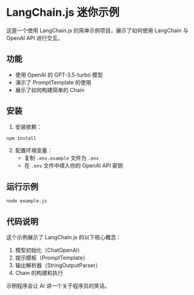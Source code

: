# LangChain.js 迷你示例

这是一个使用 LangChain.js 的简单示例项目，展示了如何使用 LangChain 与 OpenAI API 进行交互。

## 功能
- 使用 OpenAI 的 GPT-3.5-turbo 模型
- 演示了 PromptTemplate 的使用
- 展示了如何构建简单的 Chain

## 安装

1. 安装依赖：
```bash
npm install
```

2. 配置环境变量：
   - 复制 `.env.example` 文件为 `.env`
   - 在 `.env` 文件中填入你的 OpenAI API 密钥

## 运行示例

```bash
node example.js
```

## 代码说明

这个示例展示了 LangChain.js 的以下核心概念：

1. 模型初始化（ChatOpenAI）
2. 提示模板（PromptTemplate）
3. 输出解析器（StringOutputParser）
4. Chain 的构建和执行

示例程序会让 AI 讲一个关于程序员的笑话。
